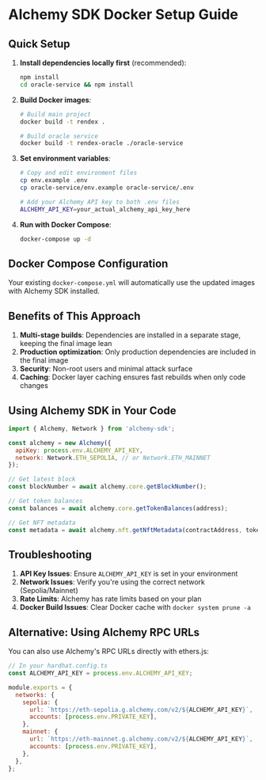 # Alchemy SDK Docker Setup Guide

## Quick Setup

1. **Install dependencies locally first** (recommended):
   ```bash
   npm install
   cd oracle-service && npm install
   ```

2. **Build Docker images**:
   ```bash
   # Build main project
   docker build -t rendex .
   
   # Build oracle service
   docker build -t rendex-oracle ./oracle-service
   ```

3. **Set environment variables**:
   ```bash
   # Copy and edit environment files
   cp env.example .env
   cp oracle-service/env.example oracle-service/.env
   
   # Add your Alchemy API key to both .env files
   ALCHEMY_API_KEY=your_actual_alchemy_api_key_here
   ```

4. **Run with Docker Compose**:
   ```bash
   docker-compose up -d
   ```

## Docker Compose Configuration

Your existing `docker-compose.yml` will automatically use the updated images with Alchemy SDK installed.

## Benefits of This Approach

1. **Multi-stage builds**: Dependencies are installed in a separate stage, keeping the final image lean
2. **Production optimization**: Only production dependencies are included in the final image
3. **Security**: Non-root users and minimal attack surface
4. **Caching**: Docker layer caching ensures fast rebuilds when only code changes

## Using Alchemy SDK in Your Code

```javascript
import { Alchemy, Network } from 'alchemy-sdk';

const alchemy = new Alchemy({
  apiKey: process.env.ALCHEMY_API_KEY,
  network: Network.ETH_SEPOLIA, // or Network.ETH_MAINNET
});

// Get latest block
const blockNumber = await alchemy.core.getBlockNumber();

// Get token balances
const balances = await alchemy.core.getTokenBalances(address);

// Get NFT metadata
const metadata = await alchemy.nft.getNftMetadata(contractAddress, tokenId);
```

## Troubleshooting

1. **API Key Issues**: Ensure `ALCHEMY_API_KEY` is set in your environment
2. **Network Issues**: Verify you're using the correct network (Sepolia/Mainnet)
3. **Rate Limits**: Alchemy has rate limits based on your plan
4. **Docker Build Issues**: Clear Docker cache with `docker system prune -a`

## Alternative: Using Alchemy RPC URLs

You can also use Alchemy's RPC URLs directly with ethers.js:

```javascript
// In your hardhat.config.ts
const ALCHEMY_API_KEY = process.env.ALCHEMY_API_KEY;

module.exports = {
  networks: {
    sepolia: {
      url: `https://eth-sepolia.g.alchemy.com/v2/${ALCHEMY_API_KEY}`,
      accounts: [process.env.PRIVATE_KEY],
    },
    mainnet: {
      url: `https://eth-mainnet.g.alchemy.com/v2/${ALCHEMY_API_KEY}`,
      accounts: [process.env.PRIVATE_KEY],
    },
  },
};
``` 